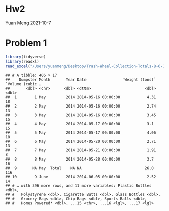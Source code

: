 Hw2
================
Yuan Meng
2021-10-7

# Problem 1

``` r
library(tidyverse)
library(readxl)
read_excel("/Users/yuanmeng/Desktop/Trash-Wheel-Collection-Totals-8-6-19.xlsx")
```

    ## # A tibble: 406 × 17
    ##    Dumpster Month       Year Date                `Weight (tons)` `Volume (cubic …
    ##       <dbl> <chr>      <dbl> <dttm>                        <dbl>            <dbl>
    ##  1        1 May         2014 2014-05-16 00:00:00            4.31               18
    ##  2        2 May         2014 2014-05-16 00:00:00            2.74               13
    ##  3        3 May         2014 2014-05-16 00:00:00            3.45               15
    ##  4        4 May         2014 2014-05-17 00:00:00            3.1                15
    ##  5        5 May         2014 2014-05-17 00:00:00            4.06               18
    ##  6        6 May         2014 2014-05-20 00:00:00            2.71               13
    ##  7        7 May         2014 2014-05-21 00:00:00            1.91                8
    ##  8        8 May         2014 2014-05-28 00:00:00            3.7                16
    ##  9       NA May  Total    NA NA                            26.0               116
    ## 10        9 June        2014 2014-06-05 00:00:00            2.52               14
    ## # … with 396 more rows, and 11 more variables: Plastic Bottles <dbl>,
    ## #   Polystyrene <dbl>, Cigarette Butts <dbl>, Glass Bottles <dbl>,
    ## #   Grocery Bags <dbl>, Chip Bags <dbl>, Sports Balls <dbl>,
    ## #   Homes Powered* <dbl>, ...15 <chr>, ...16 <lgl>, ...17 <lgl>
